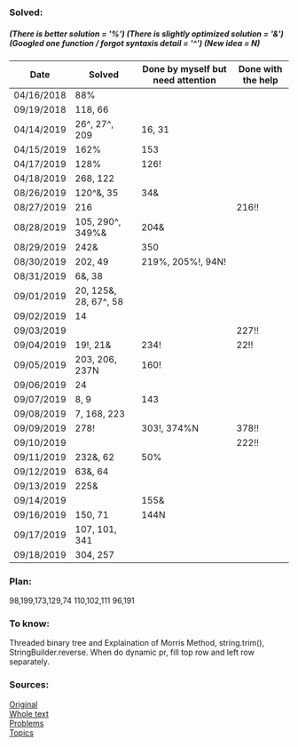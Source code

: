 ### Solved:  
##### (There is better solution = '%') (There is slightly optimized solution = '&') (Googled one function / forgot syntaxis detail = '^')  (New idea = N)

| Date       | Solved                  | Done by myself but need attention | Done with the help |
| -----------|-------------------------| ----------------------------------| -------------------|
| 04/16/2018 | 88%                     |                                   |                    |
| 09/19/2018 | 118, 66                 |                                   |                    |
| 04/14/2019 | 26^, 27^, 209           | 16, 31                            |                    |
| 04/15/2019 | 162%                    | 153                               |                    |
| 04/17/2019 | 128%                    | 126!                              |                    |
| 04/18/2019 | 268, 122                |                                   |                    |
| 08/26/2019 | 120^&, 35               | 34&                               |                    |
| 08/27/2019 | 216                     |                                   | 216!!              |
| 08/28/2019 | 105, 290^, 349%&        | 204&                              |                    |
| 08/29/2019 | 242&                    | 350                               |                    |
| 08/30/2019 | 202, 49                 | 219%, 205%!, 94N!                 |                    |
| 08/31/2019 | 6&, 38                  |                                   |                    |
| 09/01/2019 | 20, 125&, 28, 67^, 58   |                                   |                    |
| 09/02/2019 | 14                      |                                   |                    |
| 09/03/2019 |                         |                                   | 227!!              |
| 09/04/2019 | 19!, 21&                | 234!                              | 22!!               |
| 09/05/2019 | 203, 206, 237N          | 160!                              |                    |
| 09/06/2019 | 24                      |                                   |                    |
| 09/07/2019 | 8, 9                    | 143                               |                    |
| 09/08/2019 | 7, 168, 223             |                                   |                    |
| 09/09/2019 | 278!                    | 303!, 374%N                       | 378!!              |
| 09/10/2019 |                         |                                   | 222!!              |
| 09/11/2019 | 232&, 62                | 50%                               |                    |
| 09/12/2019 | 63&, 64                 |                                   |                    |
| 09/13/2019 | 225&                    |                                   |                    |
| 09/14/2019 |                         | 155&                              |                    |
| 09/16/2019 | 150, 71                 | 144N                              |                    |
| 09/17/2019 | 107, 101, 341           |                                   |                    |
| 09/18/2019 | 304, 257                |                                   |                    |



### Plan:
98,199,173,129,74
110,102,111
96,191

### To know:
Threaded binary tree and Explaination of Morris Method, string.trim(), StringBuilder.reverse.
When do dynamic pr, fill top row and left row separately.

### Sources:
[Original](https://github.com/Semaserg/LeetCodeProblems/blob/master/statistics)
</br>
[Whole text](https://tproger.ru/articles/work-in-google/)
</br>
[Problems](https://leetcode.com/problemset/all/)
</br>
[Topics](https://www.interviewbit.com/courses/programming/)
